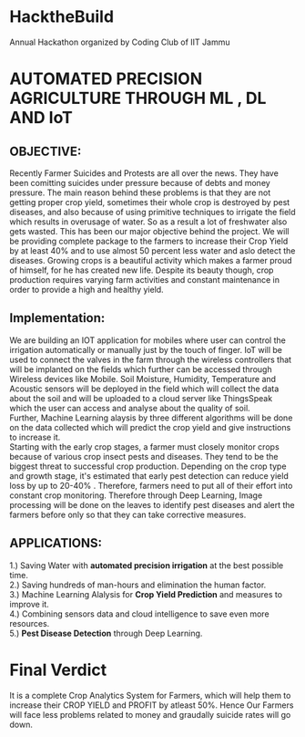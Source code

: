 # HacktheBuild
Annual Hackathon organized by Coding Club of IIT Jammu 

# AUTOMATED PRECISION AGRICULTURE THROUGH ML , DL AND IoT

## OBJECTIVE:
Recently Farmer Suicides and Protests are all over the news. They have been comitting suicides under pressure because of debts and money pressure. The main reason behind these problems is that they are not getting proper crop yield, sometimes their whole crop is destroyed by pest diseases, and also because of using primitive techniques to irrigate the field which results in overusage of water. So as a result a lot of freshwater also gets wasted. This has been our major objective behind the project. We will be providing complete package to the farmers to increase their Crop Yield by at least 40% and to use almost 50 percent less water and aslo detect the diseases.
Growing crops is a beautiful activity which makes a farmer proud of himself, for he has created new life. Despite its beauty though, crop production requires varying farm activities and constant maintenance in order to provide a high and healthy yield. 

## Implementation:
We are building an IOT application for mobiles where user can control the irrigation automatically or manually just by the touch of finger. IoT will be used to connect the valves in the farm through the wireless controllers that will be implanted on the fields which further can be accessed through Wireless devices like Mobile. Soil Moisture, Humidity, Temperature and Acoustic sensors will be deployed in the field which will collect the data about the soil and will be uploaded to a cloud server like ThingsSpeak which the user can access and analyse about the quality of soil. </br>
Further, Machine Learning alaysis by three different algorithms will be done on the data collected which will predict the crop yield and give instructions to increase it.</br>
Starting with the early crop stages, a farmer must closely monitor crops because of various crop insect pests and diseases. They tend to be the biggest threat to successful crop production. Depending on the crop type and growth stage, it's estimated that early pest detection can reduce yield loss by up to 20-40% . Therefore, farmers need to put all of their effort into constant crop monitoring. Therefore through Deep Learning, Image processing will be done on the leaves to identify pest diseases and alert the farmers before only so that they can take corrective measures.

## APPLICATIONS:
1.)	Saving Water with **automated precision irrigation** at the best possible time. </br>
2.)	Saving hundreds of man-hours and elimination the human factor. </br>
3.)	Machine Learning Alalysis for **Crop Yield Prediction** and measures to improve it.  </br>
4.)	Combining sensors data and cloud intelligence to save even more resources. </br>
5.) **Pest Disease Detection** through Deep Learning. </br>
 
# Final Verdict
It is a complete Crop Analytics System for Farmers, which will help them to increase their CROP YIELD and PROFIT by atleast 50%. Hence Our Farmers will face less problems related to money and graudally suicide rates will go down.
